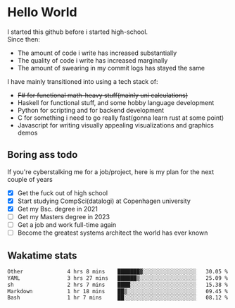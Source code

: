 # Hello World

I started this github before i started high-school.  
Since then:
- The amount of code i write has increased substantially
- The quality of code i write has increased marginally
- The amount of swearing in my commit logs has stayed the same

I have mainly transitioned into using a tech stack of:
- ~~F# for functional math-heavy stuff(mainly uni calculations)~~
- Haskell for functional stuff, and some hobby language development
- Python for scripting and for backend development
- C for something i need to go really fast(gonna learn rust at some point)
- Javascript for writing visually appealing visualizations and graphics demos

## Boring ass todo
If you're cyberstalking me for a job/project, here is my plan for the next couple of years
- [x] Get the fuck out of high school
- [x] Start studying CompSci(datalogi) at Copenhagen university
- [x] Get my Bsc. degree in 2021
- [ ] Get my Masters degree in 2023
- [ ] Get a job and work full-time again
- [ ] Become the greatest systems architect the world has ever known

## Wakatime stats
<!--START_SECTION:waka-->

```txt
Other              4 hrs 8 mins    ███████▓░░░░░░░░░░░░░░░░░   30.05 %
YAML               3 hrs 27 mins   ██████▒░░░░░░░░░░░░░░░░░░   25.09 %
sh                 2 hrs 7 mins    ████░░░░░░░░░░░░░░░░░░░░░   15.38 %
Markdown           1 hr 18 mins    ██▒░░░░░░░░░░░░░░░░░░░░░░   09.45 %
Bash               1 hr 7 mins     ██░░░░░░░░░░░░░░░░░░░░░░░   08.12 %
```

<!--END_SECTION:waka-->
